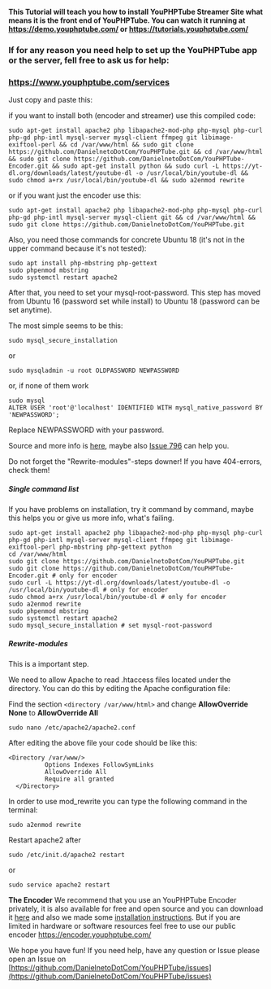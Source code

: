 **This Tutorial will teach you how to install YouPHPTube Streamer Site what means it is the front end of YouPHPTube. You can watch it running at https://demo.youphptube.com/ or https://tutorials.youphptube.com/**

### If for any reason you need help to set up the YouPHPTube app or the server, fell free to ask us for help:
### https://www.youphptube.com/services

Just copy and paste this:

if you want to install both (encoder and streamer) use this compiled code:

`sudo apt-get install apache2 php libapache2-mod-php php-mysql php-curl php-gd php-intl mysql-server mysql-client ffmpeg git libimage-exiftool-perl && cd /var/www/html && sudo git clone https://github.com/DanielnetoDotCom/YouPHPTube.git && cd /var/www/html && sudo git clone https://github.com/DanielnetoDotCom/YouPHPTube-Encoder.git && sudo apt-get install python && sudo curl -L https://yt-dl.org/downloads/latest/youtube-dl -o /usr/local/bin/youtube-dl && sudo chmod a+rx /usr/local/bin/youtube-dl && sudo a2enmod rewrite`

or if you want just the encoder use this:

`sudo apt-get install apache2 php libapache2-mod-php php-mysql php-curl php-gd php-intl mysql-server mysql-client git && cd /var/www/html && sudo git clone https://github.com/DanielnetoDotCom/YouPHPTube.git`

Also, you need those commands for concrete Ubuntu 18 (it's not in the upper command because it's not tested):

    sudo apt install php-mbstring php-gettext
    sudo phpenmod mbstring
    sudo systemctl restart apache2

After that, you need to set your mysql-root-password. This step has moved from Ubuntu 16 (password set while install) to Ubuntu 18 (password can be set anytime).

The most simple seems to be this:

    sudo mysql_secure_installation

or

    sudo mysqladmin -u root OLDPASSWORD NEWPASSWORD

or, if none of them work

    sudo mysql
    ALTER USER 'root'@'localhost' IDENTIFIED WITH mysql_native_password BY 'NEWPASSWORD';

Replace NEWPASSWORD with your password.
    

Source and more info is [here](https://linuxconfig.org/how-to-reset-root-mysql-password-on-ubuntu-18-04-bionic-beaver-linux), maybe also [Issue 796](https://github.com/DanielnetoDotCom/YouPHPTube/issues/796) can help you.

Do not forget the "Rewrite-modules"-steps downer! If you have 404-errors, check them!

##### Single command list
If you have problems on installation, try it command by command, maybe this helps you or give us more info, what's failing.

    sudo apt-get install apache2 php libapache2-mod-php php-mysql php-curl php-gd php-intl mysql-server mysql-client ffmpeg git libimage-exiftool-perl php-mbstring php-gettext python
    cd /var/www/html
    sudo git clone https://github.com/DanielnetoDotCom/YouPHPTube.git
    sudo git clone https://github.com/DanielnetoDotCom/YouPHPTube-Encoder.git # only for encoder
    sudo curl -L https://yt-dl.org/downloads/latest/youtube-dl -o /usr/local/bin/youtube-dl # only for encoder
    sudo chmod a+rx /usr/local/bin/youtube-dl # only for encoder
    sudo a2enmod rewrite
    sudo phpenmod mbstring
    sudo systemctl restart apache2
    sudo mysql_secure_installation # set mysql-root-password

##### Rewrite-modules

This is a important step.

We need to allow Apache to read .htaccess files located under the directory. You can do this by editing the Apache configuration file:

Find the section `<directory /var/www/html>` and change **AllowOverride None** to **AllowOverride All**

    sudo nano /etc/apache2/apache2.conf

After editing the above file your code should be like this:

    <Directory /var/www/>
              Options Indexes FollowSymLinks
              AllowOverride All
              Require all granted
      </Directory>

In order to use mod_rewrite you can type the following command in the terminal:

    sudo a2enmod rewrite

Restart apache2 after

    sudo /etc/init.d/apache2 restart

or

    sudo service apache2 restart

**The Encoder**
We recommend that you use an YouPHPTube Encoder privately, it is also available for free and open source and you can download it [here](https://github.com/DanielnetoDotCom/YouPHPTube-Encoder) and also we made some [installation instructions](https://github.com/DanielnetoDotCom/YouPHPTube-Encoder/wiki/How-to-install-LAMP,--FFMPEG-and-Git-on-a-fresh-Ubuntu-18.x---For-YouPHPTube-Encoder). But if you are limited in hardware or software resources feel free to use our public encoder https://encoder.youphptube.com/

We hope you have fun!
If you need help, have any question or Issue please open an Issue on [https://github.com/DanielnetoDotCom/YouPHPTube/issues](https://github.com/DanielnetoDotCom/YouPHPTube/issues)